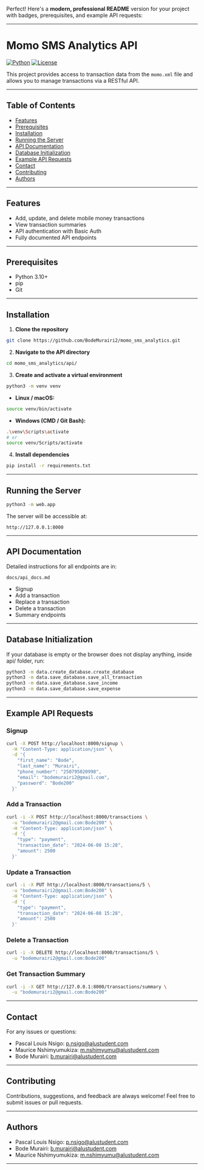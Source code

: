 Perfect! Here's a **modern, professional README** version for your project with badges, prerequisites, and example API requests:

---

# Momo SMS Analytics API

[![Python](https://img.shields.io/badge/python-3.12-blue)](https://www.python.org/)
[![License](https://img.shields.io/badge/license-MIT-green)](LICENSE)

This project provides access to transaction data from the `momo.xml` file and allows you to manage transactions via a RESTful API.

---

## Table of Contents

* [Features](#features)
* [Prerequisites](#prerequisites)
* [Installation](#installation)
* [Running the Server](#running-the-server)
* [API Documentation](#api-documentation)
* [Database Initialization](#database-initialization)
* [Example API Requests](#example-api-requests)
* [Contact](#contact)
* [Contributing](#contributing)
* [Authors](#authors)

---

## Features

* Add, update, and delete mobile money transactions
* View transaction summaries
* API authentication with Basic Auth
* Fully documented API endpoints

---

## Prerequisites

* Python 3.10+
* pip
* Git

---

## Installation

1. **Clone the repository**

```bash
git clone https://github.com/BodeMurairi2/momo_sms_analytics.git
```

2. **Navigate to the API directory**

```bash
cd momo_sms_analytics/api/
```

3. **Create and activate a virtual environment**

```bash
python3 -m venv venv
```

* **Linux / macOS:**

```bash
source venv/bin/activate
```

* **Windows (CMD / Git Bash):**

```bash
.\venv\Scripts\activate
# or
source venv/Scripts/activate
```

4. **Install dependencies**

```bash
pip install -r requirements.txt
```

---

## Running the Server

```bash
python3 -m web.app
```

The server will be accessible at:

```
http://127.0.0.1:8000
```

---

## API Documentation

Detailed instructions for all endpoints are in:

```
docs/api_docs.md
```

* Signup
* Add a transaction
* Replace a transaction
* Delete a transaction
* Summary endpoints

---

## Database Initialization

If your database is empty or the browser does not display anything, inside api/ folder, run:

```bash
python3 -m data.create_database.create_database
python3 -m data.save_database.save_all_transaction
python3 -m data.save_database.save_income
python3 -m data.save_database.save_expense
```

---

## Example API Requests

### Signup

```bash
curl -X POST http://localhost:8000/signup \
  -H "Content-Type: application/json" \
  -d '{
    "first_name": "Bode",
    "last_name": "Murairi",
    "phone_number": "250795020998",
    "email": "bodemurairi2@gmail.com",
    "password": "Bode200"
  }'
```

### Add a Transaction

```bash
curl -i -X POST http://localhost:8000/transactions \
  -u "bodemurairi2@gmail.com:Bode200" \
  -H "Content-Type: application/json" \
  -d '{
    "type": "payment",
    "transaction_date": "2024-06-08 15:28",
    "amount": 2500
  }'
```

### Update a Transaction

```bash
curl -i -X PUT http://localhost:8000/transactions/5 \
  -u "bodemurairi2@gmail.com:Bode200" \
  -H "Content-Type: application/json" \
  -d '{
    "type": "payment",
    "transaction_date": "2024-06-08 15:28",
    "amount": 2500
  }'
```

### Delete a Transaction

```bash
curl -i -X DELETE http://localhost:8000/transactions/5 \
  -u "bodemurairi2@gmail.com:Bode200"
```

### Get Transaction Summary

```bash
curl -i -X GET http://127.0.0.1:8000/transactions/summary \
  -u "bodemurairi2@gmail.com:Bode200"
```

---

## Contact

For any issues or questions:

* Pascal Louis Nsigo: [p.nsigo@alustudent.com](mailto:p.nsigo@alustudent.com)
* Maurice Nshimyumukiza: [m.nshimyumu@alustudent.com](mailto:m.nshimyumu@alustudent.com)
* Bode Murairi: [b.murairi@alustudent.com](mailto:b.murairi@alustudent.com)

---

## Contributing

Contributions, suggestions, and feedback are always welcome! Feel free to submit issues or pull requests.

---

## Authors

* Pascal Louis Nsigo: [p.nsigo@alustudent.com](mailto:p.nsigo@alustudent.com)
* Bode Murairi: [b.murairi@alustudent.com](mailto:b.murairi@alustudent.com)
* Maurice Nshimyumukiza: [m.nshimyumu@alustudent.com](mailto:m.nshimyumu@alustudent.com)

---
